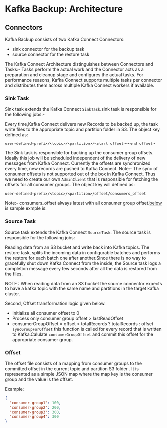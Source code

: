 # Kafka Backup: Architecture

## Connectors

Kafka Backup consists of two Kafka Connect Connectors: 
* sink connector for the backup task 
* source connector for the restore task

The Kafka Connect Architecture distinguishes between Connectors and Tasks:- 
Tasks perform the actual work and the Connector acts as a preparation and cleanup stage and configures the actual tasks. For performance reasons, Kafka Connect supports multiple tasks per connector and distributes them across multiple Kafka Connect workers if available.

### Sink Task

Sink task extends the Kafka Connect `SinkTask`.sink task is responsible for the following jobs:-

Every time,Kafka Connect delivers new Records to be backed up, the task write files to the appropriate topic and partition folder in S3. The object key defined as:

```user-defined-prefix/<topic>/<partition>/<start offset>-<end offset> ```

The Sink task is responsible for backing up the consumer group offsets. Ideally this job will be scheduled independent of the delivery of new messages from Kafka Connect. Currently the offsets are synchronized every time, new records are pushed to Kafka Connect. 
Note:- The sync of consumer offsets is not supported out of the box in Kafka Connect. Thus we need to create our own `AdminClient` that is responsible for fetching the offsets for all consumer groups.
The object key will defined as:

```user-defined-prefix/<topic>/<partition>/offset/consumers_offset ```

Note:- consumers_offset always latest with all consumer group offset.[below](#offset) is sample exmple is:

### Source Task

Source task extends the Kafka Connect `SourceTask`. The source task is responsible for the following jobs:

Reading data from an S3 bucket and write back into Kafka topics. 
The restore task, splits the incoming data in configurable batches and performs the restore for each batch one after another.Since there is no way to gracefully shut down Kafka Connect from the inside, the Source task logs a completion message every few seconds after all the data is restored from the files.

NOTE : When reading data from an S3 bucket the source connector expects to have a kafka topic with the same name and partitions in the target kafka cluster.

Second, Offset transformation logic given below.

* Initialize all consumer offset to 0
* Process only consumer group offset > lastReadOffset    
* consumerGroupOffset = offset > totalRecords ? totalRecords : offset
   `syncGroupForOffset` this function is called for every record that is written to Kafka.Calulate `consumerGroupOffset` and commit this offset for the     appropriate consumer group.

### Offset

The offset file consists of a mapping from consumer groups to the committed offset in the current topic and partition S3 folder . It is represented as a simple JSON map where the map key is the consumer group and the value is the offset.

Example:

```json
{
  "consumer-group1": 100,
  "consumer-group2": 200,
  "consumer-group3": 300,
  "consumer-group4": 300
}
```
